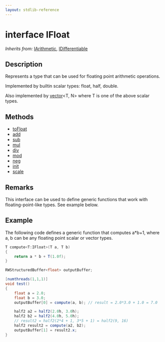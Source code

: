 ```yaml
---
layout: stdlib-reference
---
```


# interface IFloat

*Inherits from:* [IArithmetic](/stdlib-reference/interfaces/iarithmetic-01/index), [IDifferentiable](/stdlib-reference/interfaces/idifferentiable-01/index)

## Description

Represents a type that can be used for floating point arithmetic operations.

Implemented by builtin scalar types: <span class='code'><span class="code_keyword">float</span></span>, <span class='code'><span class="code_keyword">half</span></span>, <span class='code'><span class="code_keyword">double</span></span>.

Also implemented by <span class='code'><a href="/stdlib-reference/types/vector/index" class="code_type">vector</a>&lt;T, N&gt;</span> where <span class='code'>T</span> is one of the above scalar types.


## Methods

* [toFloat](/stdlib-reference/interfaces/ifloat-01/tofloat-2)
* [add](/stdlib-reference/interfaces/ifloat-01/add)
* [sub](/stdlib-reference/interfaces/ifloat-01/sub)
* [mul](/stdlib-reference/interfaces/ifloat-01/mul)
* [div](/stdlib-reference/interfaces/ifloat-01/div)
* [mod](/stdlib-reference/interfaces/ifloat-01/mod)
* [neg](/stdlib-reference/interfaces/ifloat-01/neg)
* [init](/stdlib-reference/interfaces/ifloat-01/init)
* [scale](/stdlib-reference/interfaces/ifloat-01/scale)

## Remarks

This interface can be used to define generic functions that work with floating-point-like types. See example below.

## Example

The following code defines a generic function that computes <span class='code'>a*b+1</span>, where <span class='code'>a</span>, <span class='code'>b</span> can be any floating point scalar or vector types.
```csharp
T compute<T:IFloat>(T a, T b)
{
    return a * b + T(1.0f);
}

RWStructuredBuffer<float> outputBuffer;

[numthreads(1,1,1)]
void test()
{
    float a = 2.0;
    float b = 3.0;
    outputBuffer[0] = compute(a, b); // result = 2.0*3.0 + 1.0 = 7.0

    half2 a2 = half2(2.0h, 3.0h);
    half2 b2 = half2(4.0h, 5.0h);
    // result2 = half2(2*4 + 1, 3*5 + 1) = half2(9, 16)
    half2 result2 = compute(a2, b2);
    outputBuffer[1] = result2.x;
}
```


